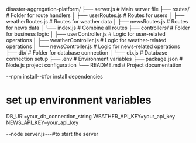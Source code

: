 disaster-aggregation-platform/
├── server.js              # Main server file
├── routes/                # Folder for route handlers
│   ├── userRoutes.js      # Routes for users
│   ├── weatherRoutes.js   # Routes for weather data
│   ├── newsRoutes.js      # Routes for news data
│   └── index.js           # Combine all routes
├── controllers/           # Folder for business logic
│   ├── userController.js  # Logic for user-related operations
│   ├── weatherController.js # Logic for weather-related operations
│   └── newsController.js  # Logic for news-related operations
├── db/                    # Folder for database connection
│   └── db.js              # Database connection setup
├── .env                   # Environment variables
├── package.json           # Node.js project configuration
└── README.md              # Project documentation

--npm install--#for install dependencies

# set up environment variables 
DB_URI=your_db_connection_string
WEATHER_API_KEY=your_api_key
NEWS_API_KEY=your_api_key


--node server.js---#to start the server

